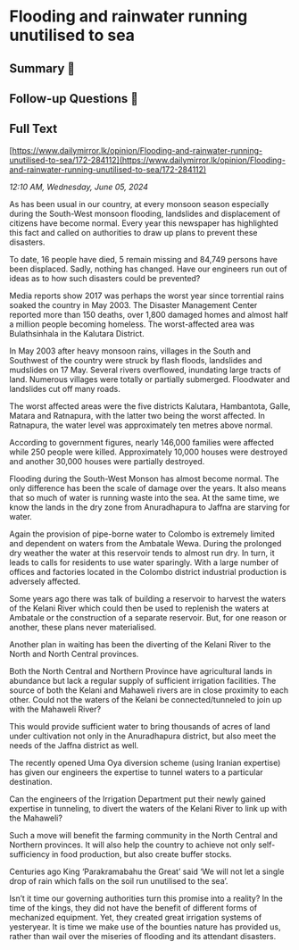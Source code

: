 # Flooding and rainwater running unutilised to sea

## Summary 🤖



## Follow-up Questions 🤖



## Full Text

[https://www.dailymirror.lk/opinion/Flooding-and-rainwater-running-unutilised-to-sea/172-284112](https://www.dailymirror.lk/opinion/Flooding-and-rainwater-running-unutilised-to-sea/172-284112)

*12:10 AM, Wednesday, June 05, 2024*

As has been usual in our country, at every monsoon season especially during the South-West monsoon flooding, landslides and displacement of citizens have become normal. Every year this newspaper has highlighted this fact and called on authorities to draw up plans to prevent these disasters.

To date, 16 people have died, 5 remain missing and 84,749 persons have been displaced. Sadly, nothing has changed. Have our engineers run out of ideas as to how such disasters could be prevented?

Media reports show 2017 was perhaps the worst year since torrential rains soaked the country in May 2003. The Disaster Management Center reported more than 150 deaths, over 1,800 damaged homes and almost half a million people becoming homeless. The worst-affected area was Bulathsinhala in the Kalutara District.

In May 2003 after heavy monsoon rains, villages in the South and Southwest of the country were struck by flash floods, landslides and mudslides on 17 May. Several rivers overflowed, inundating large tracts of land. Numerous villages were totally or partially submerged. Floodwater and landslides cut off many roads.

The worst affected areas were the five districts Kalutara, Hambantota, Galle, Matara and Ratnapura, with the latter two being the worst affected. In Ratnapura, the water level was approximately ten metres above normal.

According to government figures, nearly 146,000 families were affected while 250 people were killed. Approximately 10,000 houses were destroyed and another 30,000 houses were partially destroyed.

Flooding during the South-West Monson has almost become normal. The only difference has been the scale of damage over the years. It also means that so much of water is running waste into the sea. At the same time, we know the lands in the dry zone from Anuradhapura to Jaffna are starving for water.

Again the provision of pipe-borne water to Colombo is extremely limited and dependent on waters from the Ambatale Wewa. During the prolonged dry weather the water at this reservoir tends to almost run dry. In turn, it leads to calls for residents to use water sparingly. With a large number of offices and factories located in the Colombo district industrial production is adversely affected.

Some years ago there was talk of building a reservoir to harvest the waters of the Kelani River which could then be used to replenish the waters at Ambatale or the construction of a separate reservoir. But, for one reason or another, these plans never materialised.

Another plan in waiting has been the diverting of the Kelani River to the North and North Central provinces.

Both the North Central and Northern Province have agricultural lands in abundance but lack a regular supply of sufficient irrigation facilities. The source of both the Kelani and Mahaweli rivers are in close proximity to each other. Could not the waters of the Kelani be connected/tunneled to join up with the Mahaweli River?

This would provide sufficient water to bring thousands of acres of land under cultivation not only in the Anuradhapura district, but also meet the needs of the Jaffna district as well.

The recently opened Uma Oya diversion scheme (using Iranian expertise) has given our engineers the expertise to tunnel waters to a particular destination.

Can the engineers of the Irrigation Department put their newly gained expertise in tunneling, to divert the waters of the Kelani River to link up with the Mahaweli?

Such a move will benefit the farming community in the North Central and Northern provinces. It will also help the country to achieve not only self-sufficiency in food production, but also create buffer stocks.

Centuries ago King ‘Parakramabahu the Great’ said ‘We will not let a single drop of rain which falls on the soil run unutilised to the sea’.

Isn’t it time our governing authorities turn this promise into a reality? In the time of the kings, they did not have the benefit of different forms of mechanized equipment. Yet, they created great irrigation systems of yesteryear. It is time we make use of the bounties nature has provided us, rather than wail over the miseries of flooding and its attendant disasters.

